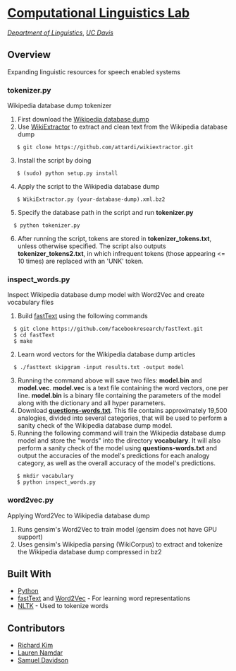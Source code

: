 <!--![logo](https://user-images.githubusercontent.com/18225387/28990208-f3ef711e-792f-11e7-9cb3-5341736d6db6.png) -->
[Computational Linguistics Lab](http://compling.ucdavis.edu/)
===
[*Department of Linguistics*](http://linguistics.ucdavis.edu/), [*UC Davis*](https://www.ucdavis.edu/)

## Overview
Expanding linguistic resources for speech enabled systems

### tokenizer.py 
Wikipedia database dump tokenizer

1. First download the [Wikipedia database dump](https://dumps.wikimedia.org/)
2. Use [WikiExtractor](https://github.com/attardi/wikiextractor) to extract and clean text from the Wikipedia database dump
 ```
    $ git clone https://github.com/attardi/wikiextractor.git
 ```
3. Install the script by doing

 ```
    $ (sudo) python setup.py install
 ```
4. Apply the script to the Wikipedia database dump

 ```
    $ WikiExtractor.py (your-database-dump).xml.bz2
 ```
5. Specify the database path in the script and run **tokenizer.py**

  ```
    $ python tokenizer.py
 ```
6. After running the script, tokens are stored in **tokenizer_tokens.txt**, unless otherwise specified. The script also outputs **tokenizer_tokens2.txt**, in which infrequent tokens (those appearing <= 10 times) are replaced with an 'UNK' token.

### inspect_words.py
Inspect Wikipedia database dump model with Word2Vec and create vocabulary files

1. Build [fastText](https://github.com/facebookresearch/fastText) using the following commands
 ```
   $ git clone https://github.com/facebookresearch/fastText.git
   $ cd fastText
   $ make
```
2. Learn word vectors for the Wikipedia database dump articles
 ```
   $ ./fasttext skipgram -input results.txt -output model
```
3. Running the command above will save two files: **model.bin** and **model.vec**. **model.vec** is a text file containing the word vectors, one per line. **model.bin** is a binary file containing the parameters of the model along with the dictionary and all hyper parameters. 
4. Download [**questions-words.txt**](https://storage.googleapis.com/google-code-archive-source/v2/code.google.com/word2vec/source-archive.zip). This file contains approximately 19,500 analogies, divided into several categories, that will be used to perform a sanity check of the Wikipedia database dump model. 
5. Running the following command will train the Wikipedia database dump model and store the "words" into the directory **vocabulary**. It will also perform a sanity check of the model using **questions-words.txt** and output the accuracies of the model's predictions for each analogy category, as well as the overall accuracy of the model's predictions.  
```
   $ mkdir vocabulary
   $ python inspect_words.py
```

### word2vec.py
Applying Word2Vec to Wikipedia database dump

1. Runs gensim's Word2Vec to train model (gensim does not have GPU support)
2. Uses gensim's Wikipedia parsing (WikiCorpus) to extract and tokenize the Wikipedia database dump compressed in bz2   

## Built With
* [Python](https://www.python.org/)
* [fastText](https://github.com/facebookresearch/fastText) and [Word2Vec](https://radimrehurek.com/gensim/models/word2vec.html) - For learning word representations
* [NLTK](http://www.nltk.org/) - Used to tokenize words

## Contributors
* [Richard Kim](https://github.com/khgkim)
* [Lauren Namdar](https://github.com/lnamdar)
* [Samuel Davidson](https://github.com/ssdavidson)
